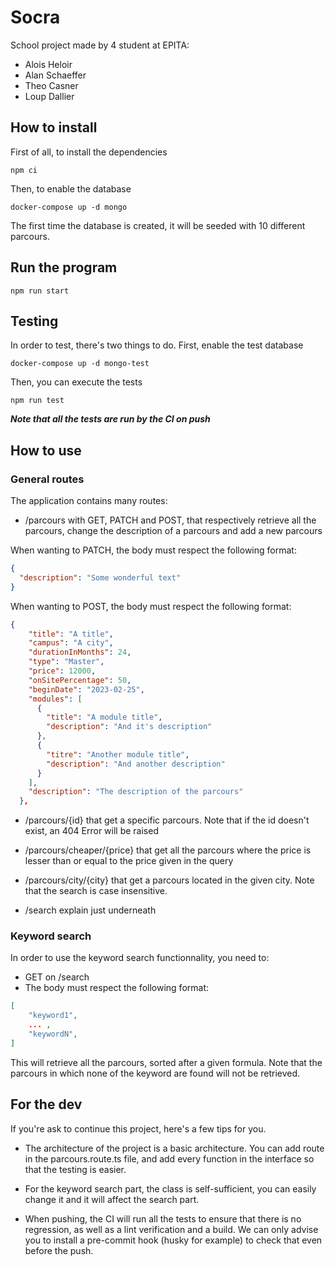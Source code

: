 # Socra

School project made by 4 student at EPITA:

- Alois Heloir
- Alan Schaeffer
- Theo Casner
- Loup Dallier

## How to install

First of all, to install the dependencies

```
npm ci
```

Then, to enable the database

```
docker-compose up -d mongo
```

The first time the database is created, it will be seeded with 10 different parcours.

## Run the program

```
npm run start
```

## Testing

In order to test, there's two things to do. First, enable the test database

```
docker-compose up -d mongo-test
```

Then, you can execute the tests

```
npm run test
```

**_Note that all the tests are run by the CI on push_**

## How to use

### General routes

The application contains many routes:

- /parcours with GET, PATCH and POST, that respectively retrieve all the parcours, change the description of a parcours and add a new parcours

When wanting to PATCH, the body must respect the following format:

```json
{
  "description": "Some wonderful text"
}
```

When wanting to POST, the body must respect the following format:

```json
{
    "title": "A title",
    "campus": "A city",
    "durationInMonths": 24,
    "type": "Master",
    "price": 12000,
    "onSitePercentage": 50,
    "beginDate": "2023-02-25",
    "modules": [
      {
        "title": "A module title",
        "description": "And it's description"
      },
      {
        "titre": "Another module title",
        "description": "And another description"
      }
    ],
    "description": "The description of the parcours"
  },
```

- /parcours/{id} that get a specific parcours. Note that if the id doesn't exist, an 404 Error will be raised

- /parcours/cheaper/{price} that get all the parcours where the price is lesser than or equal to the price given in the query

- /parcours/city/{city} that get a parcours located in the given city. Note that the search is case insensitive.

- /search explain just underneath

### Keyword search

In order to use the keyword search functionnality, you need to:

- GET on /search
- The body must respect the following format:

```json
[
    "keyword1",
    ... ,
    "keywordN",
]
```

This will retrieve all the parcours, sorted after a given formula. Note that the parcours in which none of the keyword are found will not be retrieved.

## For the dev

If you're ask to continue this project, here's a few tips for you.

- The architecture of the project is a basic architecture. You can add route in the parcours.route.ts file, and add every function in the interface so that the testing is easier.

- For the keyword search part, the class is self-sufficient, you can easily change it and it will affect the search part.

- When pushing, the CI will run all the tests to ensure that there is no regression, as well as a lint verification and a build. We can only advise you to install a pre-commit hook (husky for example) to check that even before the push.
